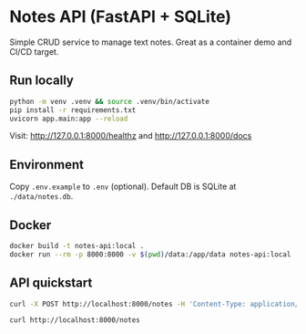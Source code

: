 # Notes API (FastAPI + SQLite)

Simple CRUD service to manage text notes. Great as a container demo and CI/CD target.

## Run locally

```bash
python -m venv .venv && source .venv/bin/activate
pip install -r requirements.txt
uvicorn app.main:app --reload
```

Visit: http://127.0.0.1:8000/healthz and http://127.0.0.1:8000/docs

## Environment

Copy `.env.example` to `.env` (optional). Default DB is SQLite at `./data/notes.db`.

## Docker

```bash
docker build -t notes-api:local .
docker run --rm -p 8000:8000 -v $(pwd)/data:/app/data notes-api:local
```

## API quickstart

```bash
curl -X POST http://localhost:8000/notes -H 'Content-Type: application/json'       -d '{"title":"First note","content":"Hello!"}'

curl http://localhost:8000/notes
```
